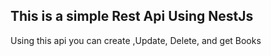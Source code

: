 ## This is a simple Rest Api Using NestJs 
Using this api you can create ,Update, Delete, and get Books 
